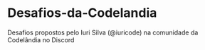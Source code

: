# Desafios-da-Codelandia
Desafios propostos pelo Iuri Silva (@iuricode) na comunidade da Codelândia no Discord
